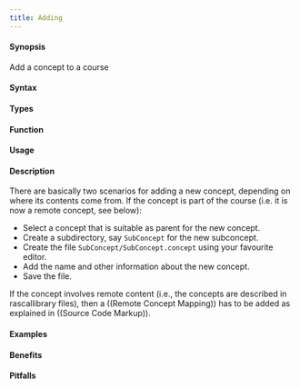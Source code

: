 ```yaml
---
title: Adding
---
```


#### Synopsis

Add a concept to a course

#### Syntax

#### Types

#### Function
       
#### Usage

#### Description

There are basically two scenarios for adding a new concept, depending on where its contents come from.
If the concept is part of the course (i.e. it is now a remote concept, see below):

* Select a concept that is suitable as parent for the new concept.
* Create a subdirectory, say `SubConcept` for the new subconcept.
* Create the file `SubConcept/SubConcept.concept` using your favourite editor.
* Add the name and other information about the new concept.
* Save the file.


If the concept involves remote content (i.e., the concepts are described in rascallibrary files),
then a ((Remote Concept Mapping)) has to be added as explained in ((Source Code Markup)).

#### Examples

#### Benefits

#### Pitfalls

